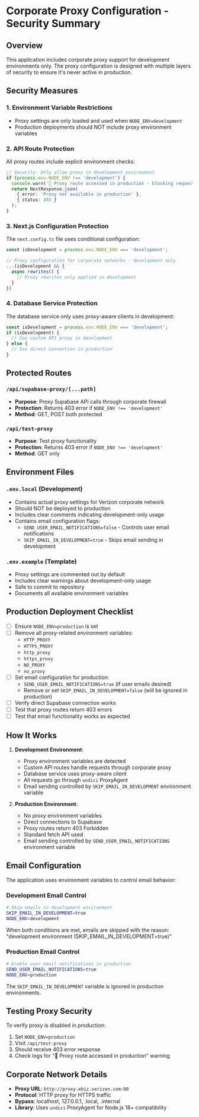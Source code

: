 # Corporate Proxy Configuration - Security Summary

## Overview

This application includes corporate proxy support for development environments only. The proxy configuration is designed with multiple layers of security to ensure it's never active in production.

## Security Measures

### 1. Environment Variable Restrictions

- Proxy settings are only loaded and used when `NODE_ENV=development`
- Production deployments should NOT include proxy environment variables

### 2. API Route Protection

All proxy routes include explicit environment checks:

```typescript
// Security: Only allow proxy in development environment
if (process.env.NODE_ENV !== 'development') {
  console.warn('🚫 Proxy route accessed in production - blocking request');
  return NextResponse.json(
    { error: 'Proxy not available in production' },
    { status: 403 }
  );
}
```

### 3. Next.js Configuration Protection

The `next.config.ts` file uses conditional configuration:

```typescript
const isDevelopment = process.env.NODE_ENV === 'development';

// Proxy configuration for corporate networks - development only
...(isDevelopment && {
  async rewrites() {
    // Proxy rewrites only applied in development
  }
})
```

### 4. Database Service Protection

The database service only uses proxy-aware clients in development:

```typescript
const isDevelopment = process.env.NODE_ENV === 'development';
if (isDevelopment) {
  // Use custom API proxy in development
} else {
  // Use direct connection in production
}
```

## Protected Routes

### `/api/supabase-proxy/[...path]`

- **Purpose**: Proxy Supabase API calls through corporate firewall
- **Protection**: Returns 403 error if `NODE_ENV !== 'development'`
- **Method**: GET, POST both protected

### `/api/test-proxy`

- **Purpose**: Test proxy functionality
- **Protection**: Returns 403 error if `NODE_ENV !== 'development'`
- **Method**: GET only

## Environment Files

### `.env.local` (Development)

- Contains actual proxy settings for Verizon corporate network
- Should NOT be deployed to production
- Includes clear comments indicating development-only usage
- Contains email configuration flags:
  - `SEND_USER_EMAIL_NOTIFICATIONS=false` - Controls user email notifications
  - `SKIP_EMAIL_IN_DEVELOPMENT=true` - Skips email sending in development

### `.env.example` (Template)

- Proxy settings are commented out by default
- Includes clear warnings about development-only usage
- Safe to commit to repository
- Documents all available environment variables

## Production Deployment Checklist

- [ ] Ensure `NODE_ENV=production` is set
- [ ] Remove all proxy-related environment variables:
  - `HTTP_PROXY`
  - `HTTPS_PROXY`
  - `http_proxy`
  - `https_proxy`
  - `NO_PROXY`
  - `no_proxy`
- [ ] Set email configuration for production:
  - `SEND_USER_EMAIL_NOTIFICATIONS=true` (if user emails desired)
  - Remove or set `SKIP_EMAIL_IN_DEVELOPMENT=false` (will be ignored in production)
- [ ] Verify direct Supabase connection works
- [ ] Test that proxy routes return 403 errors
- [ ] Test that email functionality works as expected

## How It Works

1. **Development Environment**:
   - Proxy environment variables are detected
   - Custom API routes handle requests through corporate proxy
   - Database service uses proxy-aware client
   - All requests go through `undici` ProxyAgent
   - Email sending controlled by `SKIP_EMAIL_IN_DEVELOPMENT` environment variable

2. **Production Environment**:
   - No proxy environment variables
   - Direct connections to Supabase
   - Proxy routes return 403 Forbidden
   - Standard fetch API used
   - Email sending controlled by `SEND_USER_EMAIL_NOTIFICATIONS` environment variable

## Email Configuration

The application uses environment variables to control email behavior:

### Development Email Control

```bash
# Skip emails in development environment
SKIP_EMAIL_IN_DEVELOPMENT=true
NODE_ENV=development
```

When both conditions are met, emails are skipped with the reason: "development environment (SKIP_EMAIL_IN_DEVELOPMENT=true)"

### Production Email Control

```bash
# Enable user email notifications in production
SEND_USER_EMAIL_NOTIFICATIONS=true
NODE_ENV=production
```

The `SKIP_EMAIL_IN_DEVELOPMENT` variable is ignored in production environments.

## Testing Proxy Security

To verify proxy is disabled in production:

1. Set `NODE_ENV=production`
2. Visit `/api/test-proxy`
3. Should receive 403 error response
4. Check logs for "🚫 Proxy route accessed in production" warning

## Corporate Network Details

- **Proxy URL**: `http://proxy.ebiz.verizon.com:80`
- **Protocol**: HTTP proxy for HTTPS traffic
- **Bypass**: localhost, 127.0.0.1, .local, .internal
- **Library**: Uses `undici` ProxyAgent for Node.js 18+ compatibility
